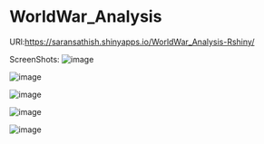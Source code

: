 # WorldWar_Analysis

URl:https://saransathish.shinyapps.io/WorldWar_Analysis-Rshiny/

ScreenShots:
![image](https://github.com/saransathish/WorldWar_Analysis/assets/122975286/68af1e9f-33d3-48f8-a7b8-40cca0f6837b)


![image](https://github.com/saransathish/WorldWar_Analysis/assets/122975286/b48001e1-e0a0-4cf3-8485-ac6182c295d9)


![image](https://github.com/saransathish/WorldWar_Analysis/assets/122975286/aa0ecbc6-9f02-4707-9a0f-c4e6b9290349)


![image](https://github.com/saransathish/WorldWar_Analysis/assets/122975286/e6b0e987-7383-4090-b164-c0101bfb4475)

![image](https://github.com/saransathish/WorldWar_Analysis/assets/122975286/b1b2c12c-de10-4664-a151-c67379fd4027)





